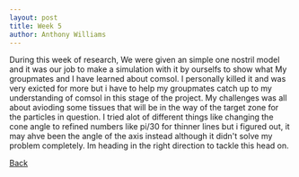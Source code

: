 ```yaml
---
layout: post
title: Week 5
author: Anthony Williams
---
```


During this week of research, We were given an simple one nostril model and it was our job to make a simulation with it by ourselfs to show what My groupmates and I have learned about comsol. I personally killed it and was very exicted for more but i have to help my groupmates catch up to my understanding of comsol in this stage of the project. My challenges was all about avioding some tissues that will be in the way of the target zone for the particles in question. I tried alot of different things like changing the cone angle to refined numbers like pi/30 for thinner lines but i figured out, it may ahve been the angle of the axis instead although it didn't solve my problem completely. Im heading in the right direction to tackle this head on.  


[Back](./)

